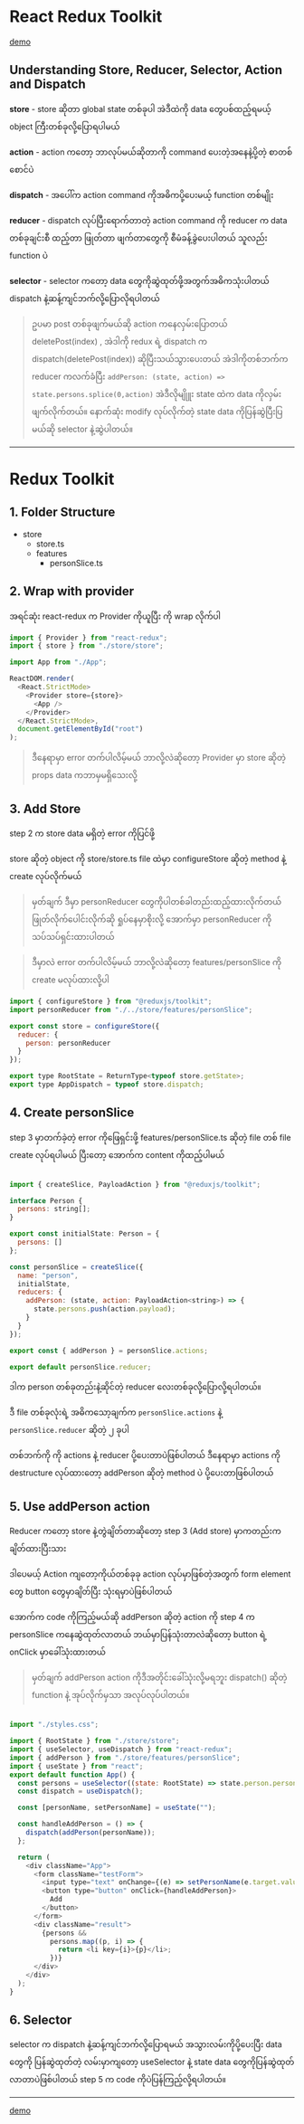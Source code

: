 # React Redux Toolkit

[demo](https://codesandbox.io/s/react-redux-toolkit-8hkes8?file=/src/App.tsx:0-910)

## Understanding Store, Reducer, Selector, Action and Dispatch

**store** - store ဆိုတာ global state တစ်ခုပါ အဲဒီထဲကို data တွေပစ်ထည့်ရမယ့် object ကြီးတစ်ခုလို့ပြောရပါမယ်

**action** - action ကတော့ ဘာလုပ်မယ်ဆိုတာကို command ပေးတဲ့အနေနဲ့ပို့တဲ့ စာတစ်စောင်ပဲ

**dispatch** - အပေါ်က action command ကိုအဓိကပို့ပေးမယ့် function တစ်မျိုး  

**reducer** - dispatch လုပ်ပြီးရောက်တာတဲ့ action command ကို reducer က data တစ်ခုချင်းစီ ထည့်တာ ဖြုတ်တာ ဖျက်တာတွေကို စီမံခန့်ခွဲပေးပါတယ် သူလည်း function ပဲ 

**selector** - selector ကတော့ data တွေကိုဆွဲထုတ်ဖို့အတွက်အဓိကသုံးပါတယ် dispatch နဲ့ဆန့်ကျင်ဘက်လို့ပြောလိုရပါတယ် 


> ဥပမာ post တစ်ခုဖျက်မယ်ဆို action ကနေလှမ်းပြောတယ် deletePost(index) , အဲဒါကို redux ရဲ့ dispatch က dispatch(deletePost(index)) ဆိုပြီးသယ်သွားပေးတယ် အဲဒါကိုတစ်ဘက်က reducer ကလက်ခံပြီး `addPerson: (state, action) => state.persons.splice(0,action)` အဲဒီလိုမျိုူး state ထဲက data ကိုလှမ်းဖျက်လိုက်တယ်။ နောက်ဆုံး modify လုပ်လိုက်တဲ့ state data ကိုပြန်ဆွဲပြီးပြမယ်ဆို selector နဲ့ဆွဲပါတယ်။ 

----


# Redux Toolkit

## 1. Folder Structure

- store
  - store.ts
  - features
    - personSlice.ts

## 2. Wrap with provider
အရင်ဆုံး react-redux က Provider ကိုယူပြီး <App /> ကို wrap လိုက်ပါ

```javascript
import { Provider } from "react-redux";
import { store } from "./store/store";

import App from "./App";

ReactDOM.render(
  <React.StrictMode>
    <Provider store={store}>
      <App />
    </Provider>
  </React.StrictMode>,
  document.getElementById("root")
);

```

> ဒီနေရာမှာ error တက်ပါလိမ့်မယ် ဘာလို့လဲဆိုတော့ Provider မှာ store ဆိုတဲ့ props data ကဘာမှမရှိသေးလို့ 

## 3. Add Store

step 2 က store data မရှိတဲ့ error ကိုပြင်ဖို့

store ဆိုတဲ့ object ကို store/store.ts file ထဲမှာ configureStore ဆိုတဲ့ method နဲ့ create လုပ်လိုက်မယ်

> မှတ်ချက် ဒီမှာ personReducer တွေကိုပါတစ်ခါတည်းထည့်ထားလိုက်တယ် ဖြုတ်လိုက်ပေါင်းလိုက်ဆို ရှုပ်နေမှာစိုးလို့ အောက်မှာ personReducer ကိုသပ်သပ်ရှင်းထားပါတယ်

> ဒီမှာလဲ error တက်ပါလိမ့်မယ် ဘာလို့လဲဆိုတော့ features/personSlice ကို create မလုပ်ထားလို့ပါ 


```javascript
import { configureStore } from "@reduxjs/toolkit";
import personReducer from "./../store/features/personSlice";

export const store = configureStore({
  reducer: {
    person: personReducer
  }
});

export type RootState = ReturnType<typeof store.getState>;
export type AppDispatch = typeof store.dispatch;
```

## 4. Create personSlice 

step 3 မှာတက်ခဲ့တဲ့ error ကိုဖြေရှင်းဖို့ features/personSlice.ts ဆိုတဲ့ file တစ် file create လုပ်ရပါမယ် ပြီးတော့ အောက်က content ကိုထည့်ပါမယ် 

```javascript

import { createSlice, PayloadAction } from "@reduxjs/toolkit";

interface Person {
  persons: string[];
}

export const initialState: Person = {
  persons: []
};

const personSlice = createSlice({
  name: "person",
  initialState,
  reducers: {
    addPerson: (state, action: PayloadAction<string>) => {
      state.persons.push(action.payload);
    }
  }
});

export const { addPerson } = personSlice.actions;

export default personSlice.reducer;


```

ဒါက person တစ်ခုတည်းနဲ့ဆိုင်တဲ့ reducer လေးတစ်ခုလို့ပြောလို့ရပါတယ်။ 

ဒီ file တစ်ခုလုံးရဲ့ အဓိကသော့ချက်က `personSlice.actions` နဲ့ `personSlice.reducer` ဆိုတဲ့ ၂ ခုပါ

တစ်ဘက်ကို ကို actions နဲ့ reducer ပို့ပေးတာပဲဖြစ်ပါတယ် 
ဒီနေရာမှာ actions ကို destructure လုပ်ထားတော့ addPerson ဆိုတဲ့ method ပဲ ပို့ပေးတာဖြစ်ပါတယ် 

## 5. Use addPerson action

Reducer ကတော့ store နဲ့တွဲချိတ်တာဆိုတော့ step 3 (Add store) မှာကတည်းက ချိတ်ထားပြီးသား

ဒါပေမယ့် Action ကျတော့ကိုယ်တစ်ခုခု action လုပ်မှာဖြစ်တဲ့အတွက် form element တွေ button တွေမှာချိတ်ပြီး သုံးရမှာပဲဖြစ်ပါတယ်

အောက်က code ကိုကြည့်မယ်ဆို addPerson ဆိုတဲ့ action ကို step 4 က personSlice ကနေဆွဲထုတ်လာတယ် ဘယ်မှာပြန်သုံးတာလဲဆိုတော့ button ရဲ့ onClick မှာခေါ်သုံးထားတယ်


> မှတ်ချက် addPerson action ကိုဒီအတိုင်းခေါ်သုံးလို့မရဘူး dispatch() ဆိုတဲ့ function နဲ့ အုပ်လိုက်မှသာ အလုပ်လုပ်ပါတယ်။


```javascript

import "./styles.css";

import { RootState } from "./store/store";
import { useSelector, useDispatch } from "react-redux";
import { addPerson } from "./store/features/personSlice";
import { useState } from "react";
export default function App() {
  const persons = useSelector((state: RootState) => state.person.persons);
  const dispatch = useDispatch();

  const [personName, setPersonName] = useState("");

  const handleAddPerson = () => {
    dispatch(addPerson(personName));
  };

  return (
    <div className="App">
      <form className="testForm">
        <input type="text" onChange={(e) => setPersonName(e.target.value)} />
        <button type="button" onClick={handleAddPerson}>
          Add
        </button>
      </form>
      <div className="result">
        {persons &&
          persons.map((p, i) => {
            return <li key={i}>{p}</li>;
          })}
      </div>
    </div>
  );
}

```

## 6. Selector
selector က dispatch နဲ့ဆန့်ကျင်ဘက်လို့ပြောရမယ် အသွားလမ်းကိုပို့ပေးပြီး data တွေကို ပြန်ဆွဲထုတ်တဲ့ လမ်းမှာကျတော့ useSelector နဲ့ state data တွေကိုပြန်ဆွဲထုတ်လာတာပဲဖြစ်ပါတယ် step 5 က code ကိုပဲပြန်ကြည့်လို့ရပါတယ်။ 


---

[demo](https://codesandbox.io/s/react-redux-toolkit-8hkes8?file=/src/App.tsx:0-910)
